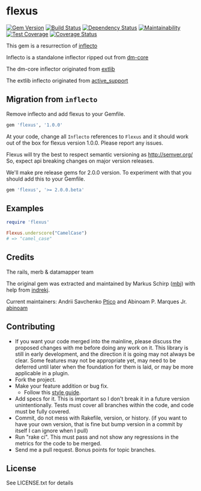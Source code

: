 flexus
========

[![Gem Version](https://badge.fury.io/rb/flexus.png)][gem]
[![Build Status](https://secure.travis-ci.org/Ptico/flexus.png?branch=master)][travis]
[![Dependency Status](https://gemnasium.com/badges/github.com/Ptico/flexus.svg)][gemnasium]
[![Maintainability](https://api.codeclimate.com/v1/badges/13a7eecf99ae954a5786/maintainability)](https://codeclimate.com/github/Ptico/flexus/maintainability)
[![Test Coverage](https://api.codeclimate.com/v1/badges/13a7eecf99ae954a5786/test_coverage)](https://codeclimate.com/github/Ptico/flexus/test_coverage)
[![Coverage Status](https://coveralls.io/repos/Ptico/flexus/badge.png?branch=master)][coveralls]

[gem]: https://rubygems.org/gems/flexus
[travis]: https://travis-ci.org/Ptico/flexus
[gemnasium]: https://gemnasium.com/Ptico/flexus
[codeclimate]: https://codeclimate.com/github/Ptico/flexus
[coveralls]: https://coveralls.io/r/Ptico/flexus

This gem is a resurrection of [inflecto](https://github.com/mbj/inflecto)

Inflecto is a standalone inflector ripped out from [dm-core](https://github.com/datamapper/dm-core)

The dm-core inflector originated from [extlib](https://github.com/datamapper/extlib)

The extlib inflecto originated from [active_support](https://github.com/rails/rails)

Migration from `inflecto`
-------------------------

Remove inflecto and add flexus to your Gemfile.

```ruby
gem 'flexus', '1.0.0'
```

At your code, change all `Inflecto` references to `Flexus` and it should work out of the box for flexus version 1.0.0. Please report any issues.

Flexus will try the best to respect semantic versioning as http://semver.org/
So, expect api breaking changes on major version releases.

We'll make pre release gems for 2.0.0 version. To experiment with that you should add this to your Gemfile.

```ruby
gem 'flexus', '>= 2.0.0.beta'
```

Examples
--------

```ruby
require 'flexus'

Flexus.underscore("CamelCase")
# => "camel_case"
```

Credits
-------

The rails, merb & datamapper team

The original gem was extracted and maintained by Markus Schirp ([mbj](https://github.com/mbj)) with help from [indrekj](https://github.com/indrekj).

Current maintainers: Andrii Savchenko [Ptico](https://github.com/Ptico) and Abinoam P. Marques Jr. [abinoam](https://github.com/abinoam)

Contributing
-------------

* If you want your code merged into the mainline, please discuss the proposed changes with me before doing any work on it. This library is still in early development, and the direction it is going may not always be clear. Some features may not be appropriate yet, may need to be deferred until later when the foundation for them is laid, or may be more applicable in a plugin.
* Fork the project.
* Make your feature addition or bug fix.
  * Follow this [style guide](https://github.com/dkubb/styleguide).
* Add specs for it. This is important so I don't break it in a future version unintentionally. Tests must cover all branches within the code, and code must be fully covered.
* Commit, do not mess with Rakefile, version, or history. (if you want to have your own version, that is fine but bump version in a commit by itself I can ignore when I pull)
* Run "rake ci". This must pass and not show any regressions in the metrics for the code to be merged.
* Send me a pull request. Bonus points for topic branches.

License
-------

See LICENSE.txt for details
